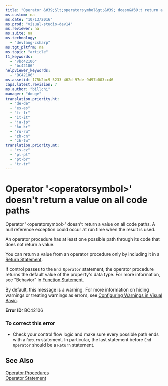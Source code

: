 ```yaml
---
title: "Operator &#39;&lt;operatorsymbol&gt;&#39; doesn&#39;t return a value on all code paths"
ms.custom: na
ms.date: "10/13/2016"
ms.prod: "visual-studio-dev14"
ms.reviewer: na
ms.suite: na
ms.technology: 
  - "devlang-csharp"
ms.tgt_pltfrm: na
ms.topic: "article"
f1_keywords: 
  - "vbc42106"
  - "bc42106"
helpviewer_keywords: 
  - "BC42106"
ms.assetid: 175b2bc9-5233-462d-97de-9d97b003cc46
caps.latest.revision: 7
ms.author: "billchi"
manager: "douge"
translation.priority.ht: 
  - "de-de"
  - "es-es"
  - "fr-fr"
  - "it-it"
  - "ja-jp"
  - "ko-kr"
  - "ru-ru"
  - "zh-cn"
  - "zh-tw"
translation.priority.mt: 
  - "cs-cz"
  - "pl-pl"
  - "pt-br"
  - "tr-tr"
---
```

# Operator &#39;&lt;operatorsymbol&gt;&#39; doesn&#39;t return a value on all code paths
Operator '\<operatorsymbol>' doesn't return a value on all code paths. A null reference exception could occur at run time when the result is used.  
  
 An operator procedure has at least one possible path through its code that does not return a value.  
  
 You can return a value from an operator procedure only by including it in a [Return Statement](../Topic/Return%20Statement%20\(Visual%20Basic\).md).  
  
 If control passes to the `End Operator` statement, the operator procedure returns the default value of the property's data type. For more information, see "Behavior" in [Function Statement](../Topic/Function%20Statement%20\(Visual%20Basic\).md).  
  
 By default, this message is a warning. For more information on hiding warnings or treating warnings as errors, see [Configuring Warnings in Visual Basic](../ide/configuring-warnings-in-visual-basic.md).  
  
 **Error ID:** BC42106  
  
### To correct this error  
  
-   Check your control flow logic and make sure every possible path ends with a `Return` statement. In particular, the last statement before `End Operator` should be a `Return` statement.  
  
## See Also  
 [Operator Procedures](../Topic/Operator%20Procedures%20\(Visual%20Basic\).md)   
 [Operator Statement](../Topic/Operator%20Statement.md)